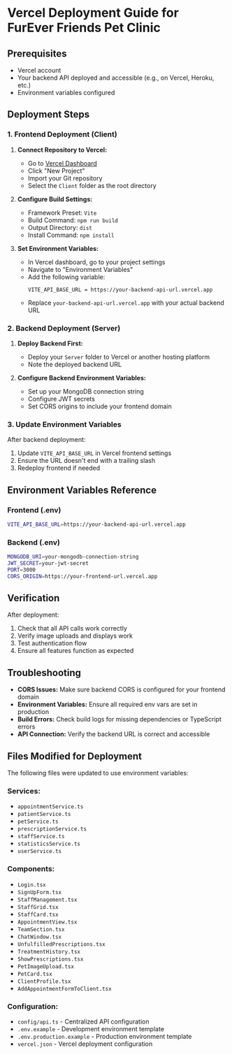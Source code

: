# Vercel Deployment Guide for FurEver Friends Pet Clinic

## Prerequisites
- Vercel account
- Your backend API deployed and accessible (e.g., on Vercel, Heroku, etc.)
- Environment variables configured

## Deployment Steps

### 1. Frontend Deployment (Client)

1. **Connect Repository to Vercel:**
   - Go to [Vercel Dashboard](https://vercel.com/dashboard)
   - Click "New Project"
   - Import your Git repository
   - Select the `Client` folder as the root directory

2. **Configure Build Settings:**
   - Framework Preset: `Vite`
   - Build Command: `npm run build`
   - Output Directory: `dist`
   - Install Command: `npm install`

3. **Set Environment Variables:**
   - In Vercel dashboard, go to your project settings
   - Navigate to "Environment Variables"
   - Add the following variable:
     ```
     VITE_API_BASE_URL = https://your-backend-api-url.vercel.app
     ```
   - Replace `your-backend-api-url.vercel.app` with your actual backend URL

### 2. Backend Deployment (Server)

1. **Deploy Backend First:**
   - Deploy your `Server` folder to Vercel or another hosting platform
   - Note the deployed backend URL

2. **Configure Backend Environment Variables:**
   - Set up your MongoDB connection string
   - Configure JWT secrets
   - Set CORS origins to include your frontend domain

### 3. Update Environment Variables

After backend deployment:
1. Update `VITE_API_BASE_URL` in Vercel frontend settings
2. Ensure the URL doesn't end with a trailing slash
3. Redeploy frontend if needed

## Environment Variables Reference

### Frontend (.env)
```bash
VITE_API_BASE_URL=https://your-backend-api-url.vercel.app
```

### Backend (.env)
```bash
MONGODB_URI=your-mongodb-connection-string
JWT_SECRET=your-jwt-secret
PORT=3000
CORS_ORIGIN=https://your-frontend-url.vercel.app
```

## Verification

After deployment:
1. Check that all API calls work correctly
2. Verify image uploads and displays work
3. Test authentication flow
4. Ensure all features function as expected

## Troubleshooting

- **CORS Issues:** Make sure backend CORS is configured for your frontend domain
- **Environment Variables:** Ensure all required env vars are set in production
- **Build Errors:** Check build logs for missing dependencies or TypeScript errors
- **API Connection:** Verify the backend URL is correct and accessible

## Files Modified for Deployment

The following files were updated to use environment variables:

### Services:
- `appointmentService.ts`
- `patientService.ts`
- `petService.ts`
- `prescriptionService.ts`
- `staffService.ts`
- `statisticsService.ts`
- `userService.ts`

### Components:
- `Login.tsx`
- `SignUpForm.tsx`
- `StaffManagement.tsx`
- `StaffGrid.tsx`
- `StaffCard.tsx`
- `AppointmentView.tsx`
- `TeamSection.tsx`
- `ChatWindow.tsx`
- `UnfulfilledPrescriptions.tsx`
- `TreatmentHistory.tsx`
- `ShowPrescriptions.tsx`
- `PetImageUpload.tsx`
- `PetCard.tsx`
- `ClientProfile.tsx`
- `AddAppointmentFormToClient.tsx`

### Configuration:
- `config/api.ts` - Centralized API configuration
- `.env.example` - Development environment template
- `.env.production.example` - Production environment template
- `vercel.json` - Vercel deployment configuration
